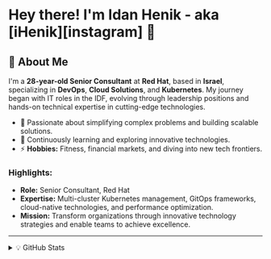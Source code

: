 # Hey there! I'm Idan Henik - aka [iHenik][instagram] 👋 

## 🌟 About Me
I'm a **28-year-old Senior Consultant** at **Red Hat**, based in **Israel**, specializing in **DevOps**, **Cloud Solutions**, and **Kubernetes**. My journey began with IT roles in the IDF, evolving through leadership positions and hands-on technical expertise in cutting-edge technologies.

- 🚀 Passionate about simplifying complex problems and building scalable solutions.
- 🌱 Continuously learning and exploring innovative technologies.
- ⚡ **Hobbies:** Fitness, financial markets, and diving into new tech frontiers.

### Highlights:
- **Role:** Senior Consultant, Red Hat 
- **Expertise:** Multi-cluster Kubernetes management, GitOps frameworks, cloud-native technologies, and performance optimization.  
- **Mission:** Transform organizations through innovative technology strategies and enable teams to achieve excellence.  
---

<details>
  <summary>💡 GitHub Stats</summary>
  <img align="left" alt="iHenik's GitHub Stats" src="https://github-readme-stats.vercel.app/api?username=Idanhenik&show_icons=true&hide_border=false&title_color=ff652f&icon_color=FFE400&bg_color=09131B&text_color=ffffff&border_color=0c1a25" />
</details>
